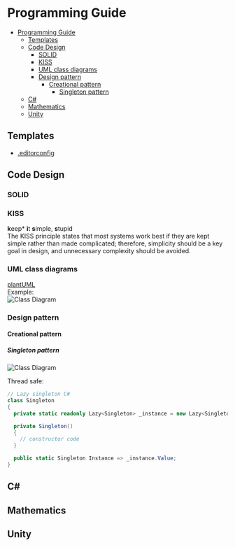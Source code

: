 # Programming Guide

- [Programming Guide](#programming-guide)
  - [Templates](#templates)
  - [Code Design](#code-design)
    - [SOLID](#solid)
    - [KISS](#kiss)
    - [UML class diagrams](#uml-class-diagrams)
    - [Design pattern](#design-pattern)
      - [Creational pattern](#creational-pattern)
        - [Singleton pattern](#singleton-pattern)
  - [C<span>#</span>](#c)
  - [Mathematics](#mathematics)
  - [Unity](#unity)

## Templates

 - [.editorconfig](templates/.editorconfig)

## Code Design

### SOLID

### KISS
**k**eep* **i**t **s**imple, **s**tupid  
The KISS principle states that most systems work best if they are kept simple rather than made complicated; therefore, simplicity should be a key goal in design, and unnecessary complexity should be avoided. 

### UML class diagrams
[plantUML](https://plantuml.com/class-diagram)  
Example:  
![Class Diagram](http://www.plantuml.com/plantuml/proxy?src=https://raw.githubusercontent.com/Projektanker/programming-guide/master/uml/example.puml)

### Design pattern

#### Creational pattern

##### Singleton pattern

![Class Diagram](http://www.plantuml.com/plantuml/proxy?src=https://raw.githubusercontent.com/Projektanker/programming-guide/master/uml/singleton.puml)


Thread safe:
```cs
// Lazy singleton C#
class Singleton
{
  private static readonly Lazy<Singleton> _instance = new Lazy<Singleton>(() => new Singleton());

  private Singleton()
  {
    // constructor code
  }

  public static Singleton Instance => _instance.Value;  
}
```


## C<span>#</span>

## Mathematics

## Unity